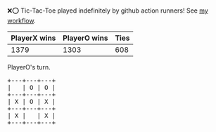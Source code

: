 :x::o: Tic-Tac-Toe played indefinitely by github action runners! See [my workflow](.github/workflows/play.yaml).

|PlayerX wins|PlayerO wins|Ties|
|-|-|-|
|1379|1303|608|

PlayerO's turn.

<pre>
+---+---+---+
|   | O | O |
+---+---+---+
| X | O | X |
+---+---+---+
| X |   | X |
+---+---+---+
</pre>